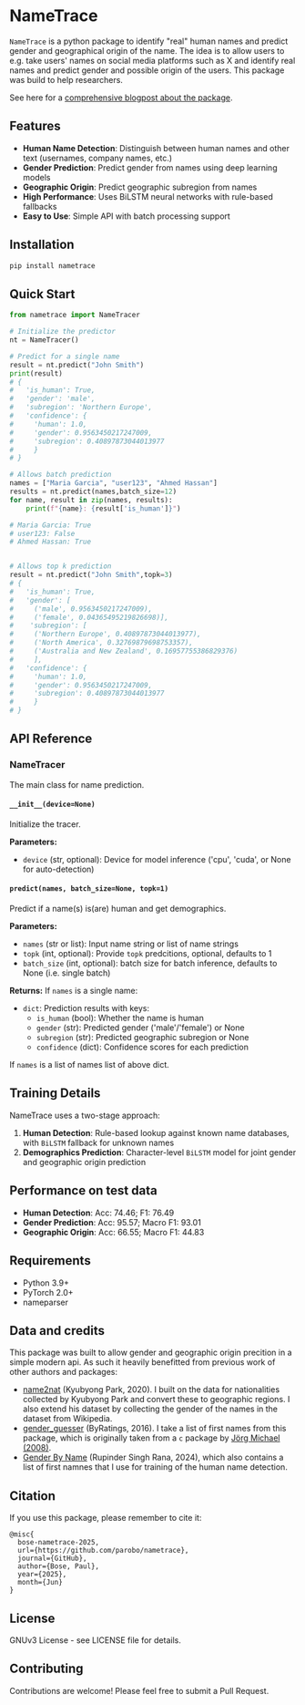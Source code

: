 # NameTrace

``NameTrace`` is a python package to identify "real" human names and predict gender and geographical origin of the name. The idea is to allow users to e.g. take users' names on social media platforms such as X and identify real names and predict gender and possible origin of the users. This package was build to help researchers.

See here for a [comprehensive blogpost about the package](https://www.paulbose.com/thisandthat/2025/nametrace/).

## Features

- **Human Name Detection**: Distinguish between human names and other text (usernames, company names, etc.)
- **Gender Prediction**: Predict gender from names using deep learning models
- **Geographic Origin**: Predict geographic subregion from names
- **High Performance**: Uses BiLSTM neural networks with rule-based fallbacks
- **Easy to Use**: Simple API with batch processing support

## Installation

```bash
pip install nametrace
```

## Quick Start

```python
from nametrace import NameTracer

# Initialize the predictor
nt = NameTracer()

# Predict for a single name
result = nt.predict("John Smith")
print(result)
# {
#   'is_human': True,
#   'gender': 'male',
#   'subregion': 'Northern Europe',
#   'confidence': {
#     'human': 1.0,
#     'gender': 0.9563450217247009,
#     'subregion': 0.40897873044013977
#     }
# }

# Allows batch prediction
names = ["Maria Garcia", "user123", "Ahmed Hassan"]
results = nt.predict(names,batch_size=12)
for name, result in zip(names, results):
    print(f"{name}: {result['is_human']}")

# Maria Garcia: True
# user123: False
# Ahmed Hassan: True


# Allows top k prediction 
result = nt.predict("John Smith",topk=3)
# {
#   'is_human': True,
#   'gender': [
#     ('male', 0.9563450217247009),
#     ('female', 0.04365495219826698)],
#    'subregion': [
#     ('Northern Europe', 0.40897873044013977),
#     ('North America', 0.32769879698753357),
#     ('Australia and New Zealand', 0.16957755386829376)
#     ], 
#   'confidence': {
#     'human': 1.0,
#     'gender': 0.9563450217247009,
#     'subregion': 0.40897873044013977
#     }
# }
```

## API Reference

### NameTracer

The main class for name prediction.

#### `__init__(device=None)`
Initialize the tracer.

**Parameters:**
- `device` (str, optional): Device for model inference ('cpu', 'cuda', or None for auto-detection)

#### `predict(names, batch_size=None, topk=1)`

Predict if a name(s) is(are) human and get demographics.

**Parameters:**
- `names` (str or list): Input name string or list of name strings
- `topk` (int, optional): Provide `topk` predcitions, optional, defaults to 1
- `batch_size` (int, optional): batch size for batch inference, defaults to None (i.e. single batch)

**Returns:**
If `names` is a single name:
- `dict`: Prediction results with keys:
  - `is_human` (bool): Whether the name is human
  - `gender` (str): Predicted gender ('male'/'female') or None
  - `subregion` (str): Predicted geographic subregion or None
  - `confidence` (dict): Confidence scores for each prediction

If `names` is a list of names list of above dict.


## Training Details

NameTrace uses a two-stage approach:

1. **Human Detection**: Rule-based lookup against known name databases, with `BiLSTM` fallback for unknown names
2. **Demographics Prediction**: Character-level `BiLSTM` model for joint gender and geographic origin prediction

## Performance on test data

- **Human Detection**: Acc: 74.46; F1: 76.49
- **Gender Prediction**: Acc: 95.57; Macro F1: 93.01
- **Geographic Origin**: Acc: 66.55; Macro F1: 44.83

## Requirements

- Python 3.9+
- PyTorch 2.0+
- nameparser

## Data and credits
This package was built to allow gender and geographic origin precition in a simple modern api. As such it heavily benefitted from previous work of other authors and packages:

- [name2nat](https://github.com/Kyubyong/name2nat/) (Kyubyong Park, 2020). I built on the data for nationalities collected by Kyubyong Park and convert these to geographic regions. I also extend his dataset by collecting the gender of the names in the dataset from Wikipedia.
- [gender_guesser](https://github.com/lead-ratings/gender-guesser/) (ByRatings, 2016). I take a list of first names from this package, which is originally taken from a ``c`` package by [Jörg Michael (2008)](https://raw.githubusercontent.com/lead-ratings/gender-guesser/refs/heads/master/gender_guesser/data/nam_dict.txt).
- [Gender By Name](https://www.kaggle.com/datasets/rupindersinghrana/gender-by-name) (Rupinder Singh Rana, 2024), which also contains a list of first namnes that I use for training of the human name detection.

## Citation
If you use this package, please remember to cite it:

```
@misc{
  bose-nametrace-2025,
  url={https://github.com/parobo/nametrace},
  journal={GitHub},
  author={Bose, Paul},
  year={2025},
  month={Jun}
}
```

## License

GNUv3 License - see LICENSE file for details.

## Contributing

Contributions are welcome! Please feel free to submit a Pull Request. 